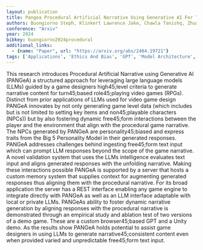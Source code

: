 ```yaml
---
layout: publication
title: Pangea Procedural Artificial Narrative Using Generative AI For Turn45;based Video Games
authors: Buongiorno Steph, Klinkert Lawrence Jake, Chawla Tanishq, Zhuang Zixin, Clark Corey
conference: "Arxiv"
year: 2024
bibkey: buongiorno2024procedural
additional_links:
  - {name: "Paper", url: "https://arxiv.org/abs/2404.19721"}
tags: ['Applications', 'Ethics And Bias', 'GPT', 'Model Architecture', 'Prompting', 'RAG', 'Reinforcement Learning']
---
```

This research introduces Procedural Artificial Narrative using Generative AI (PANGeA) a structured approach for leveraging large language models (LLMs) guided by a game designers high45;level criteria to generate narrative content for turn45;based role45;playing video games (RPGs). Distinct from prior applications of LLMs used for video game design PANGeA innovates by not only generating game level data (which includes but is not limited to setting key items and non45;playable characters (NPCs)) but by also fostering dynamic free45;form interactions between the player and the environment that align with the procedural game narrative. The NPCs generated by PANGeA are personality45;biased and express traits from the Big 5 Personality Model in their generated responses. PANGeA addresses challenges behind ingesting free45;form text input which can prompt LLM responses beyond the scope of the game narrative. A novel validation system that uses the LLMs intelligence evaluates text input and aligns generated responses with the unfolding narrative. Making these interactions possible PANGeA is supported by a server that hosts a custom memory system that supplies context for augmenting generated responses thus aligning them with the procedural narrative. For its broad application the server has a REST interface enabling any game engine to integrate directly with PANGeA as well as an LLM interface adaptable with local or private LLMs. PANGeAs ability to foster dynamic narrative generation by aligning responses with the procedural narrative is demonstrated through an empirical study and ablation test of two versions of a demo game. These are a custom browser45;based GPT and a Unity demo. As the results show PANGeA holds potential to assist game designers in using LLMs to generate narrative45;consistent content even when provided varied and unpredictable free45;form text input.

